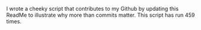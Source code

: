 I wrote a cheeky script that contributes to my Github by updating this ReadMe to illustrate why more than commits matter. This script has run 459 times.